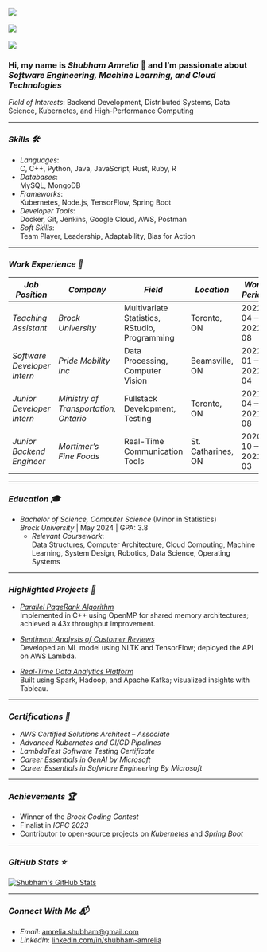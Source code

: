 ![](https://komarev.com/ghpvc/?username=shubham14-02&color=36b812)<br>  
![](https://img.shields.io/github/followers/shubham14-02?style=social)<br>  
![](https://img.shields.io/github/stars/shubham14-02?style=social)<br>  

### Hi, my name is *Shubham Amrelia* 👋 and I’m passionate about *Software Engineering, Machine Learning, and Cloud Technologies*

*Field of Interests*: Backend Development, Distributed Systems, Data Science, Kubernetes, and High-Performance Computing  

---

### *Skills 🛠*
- *Languages*:  
  C, C++, Python, Java, JavaScript, Rust, Ruby, R  
- *Databases*:  
  MySQL, MongoDB  
- *Frameworks*:  
  Kubernetes, Node.js, TensorFlow, Spring Boot  
- *Developer Tools*:  
  Docker, Git, Jenkins, Google Cloud, AWS, Postman  
- *Soft Skills*:  
  Team Player, Leadership, Adaptability, Bias for Action  

---

### *Work Experience 👔*
| *Job Position*         | *Company*                | *Field*                     | *Location*            | *Work Period*        |  
|---------------------------|----------------------------|-------------------------------|-------------------------|------------------------|  
| *Teaching Assistant*   | *Brock University*            | Multivariate Statistics, RStudio, Programming | Toronto, ON         | 2022-04 — 2022-08   |  
| *Software Developer Intern* | *Pride Mobility Inc*  | Data Processing, Computer Vision | Beamsville, ON              | 2022-01 — 2022-04      |  
| *Junior Developer Intern* | *Ministry of Transportation, Ontario* | Fullstack Development, Testing | Toronto, ON            | 2021-04 — 2021-08      |  
| *Junior Backend Engineer* | *Mortimer’s Fine Foods* | Real-Time Communication Tools | St. Catharines, ON           | 2020-10 — 2021-03      |  


---

### *Education 🎓*
- *Bachelor of Science, Computer Science* (Minor in Statistics)  
  *Brock University* | May 2024 | GPA: 3.8  
  - *Relevant Coursework*:  
    Data Structures, Computer Architecture, Cloud Computing, Machine Learning, System Design, Robotics, Data Science, Operating Systems

---

### *Highlighted Projects 🐾*
- *[Parallel PageRank Algorithm](https://github.com/vinitudasi/pagerank-openMP)*  
  Implemented in C++ using OpenMP for shared memory architectures; achieved a 43x throughput improvement.  

- *[Sentiment Analysis of Customer Reviews](https://github.com/vinitudasi/sentiment-analysis)*  
  Developed an ML model using NLTK and TensorFlow; deployed the API on AWS Lambda.  

- *[Real-Time Data Analytics Platform](https://github.com/vinitudasi/Real_Time_Twitter_Trends_Analytics)*  
  Built using Spark, Hadoop, and Apache Kafka; visualized insights with Tableau.  

---

### *Certifications 📜*
- *AWS Certified Solutions Architect – Associate*  
- *Advanced Kubernetes and CI/CD Pipelines*
- *LambdaTest Software Testing Certificate*
- *Career Essentials in GenAI by Microsoft*
- *Career Essentials in Sofwtare Engineering By Microsoft* 

---

### *Achievements 🏆*
- Winner of the *Brock Coding Contest*  
- Finalist in *ICPC 2023*  
- Contributor to open-source projects on *Kubernetes* and *Spring Boot*  

---

### *GitHub Stats ⭐*
[![Shubham's GitHub Stats](https://github-readme-stats.vercel.app/api?username=shubham14-02&show_icons=true)](https://github.com/anuraghazra/github-readme-stats)  

---

### *Connect With Me 📬*
- *Email*: [amrelia.shubham@gmail.com](mailto:amrelia.shubham@gmail.com)  
- *LinkedIn*: [linkedin.com/in/shubham-amrelia]([https://linkedin.com/in/vinitudasi](https://www.linkedin.com/in/shubham-amrelia/))
